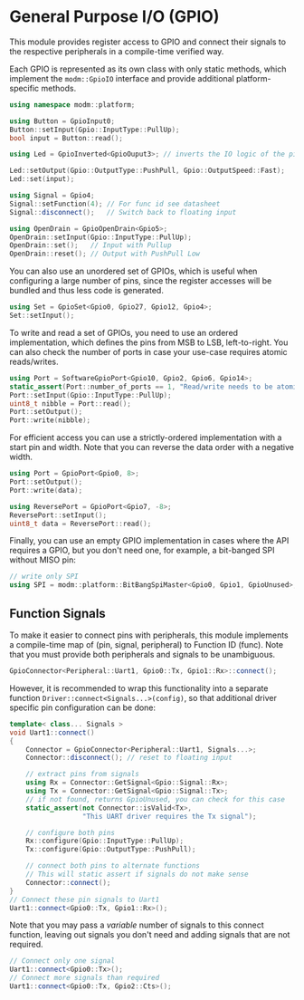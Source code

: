 # General Purpose I/O (GPIO)

This module provides register access to GPIO and connect their signals to the
respective peripherals in a compile-time verified way.

Each GPIO is represented as its own class with only static methods, which
implement the `modm::GpioIO` interface and provide additional platform-specific
methods.

```cpp
using namespace modm::platform;

using Button = GpioInput0;
Button::setInput(Gpio::InputType::PullUp);
bool input = Button::read();

using Led = GpioInverted<GpioOuput3>; // inverts the IO logic of the pin

Led::setOutput(Gpio::OutputType::PushPull, Gpio::OutputSpeed::Fast);
Led::set(input);

using Signal = Gpio4;
Signal::setFunction(4); // For func id see datasheet
Signal::disconnect();   // Switch back to floating input

using OpenDrain = GpioOpenDrain<Gpio5>;
OpenDrain::setInput(Gpio::InputType::PullUp);
OpenDrain::set();   // Input with Pullup
OpenDrain::reset(); // Output with PushPull Low
```

You can also use an unordered set of GPIOs, which is useful when configuring a
large number of pins, since the register accesses will be bundled and thus less
code is generated.

```cpp
using Set = GpioSet<Gpio0, Gpio27, Gpio12, Gpio4>;
Set::setInput();
```

To write and read a set of GPIOs, you need to use an ordered implementation,
which defines the pins from MSB to LSB, left-to-right. You can also check the
number of ports in case your use-case requires atomic reads/writes.

```cpp
using Port = SoftwareGpioPort<Gpio10, Gpio2, Gpio6, Gpio14>;
static_assert(Port::number_of_ports == 1, "Read/write needs to be atomic");
Port::setInput(Gpio::InputType::PullUp);
uint8_t nibble = Port::read();
Port::setOutput();
Port::write(nibble);
```

For efficient access you can use a strictly-ordered implementation with a start
pin and width. Note that you can reverse the data order with a negative width.

```cpp
using Port = GpioPort<Gpio0, 8>;
Port::setOutput();
Port::write(data);

using ReversePort = GpioPort<Gpio7, -8>;
ReversePort::setInput();
uint8_t data = ReversePort::read();
```

Finally, you can use an empty GPIO implementation in cases where the API
requires a GPIO, but you don't need one, for example, a bit-banged SPI without
MISO pin:

```cpp
// write only SPI
using SPI = modm::platform::BitBangSpiMaster<Gpio0, Gpio1, GpioUnused>;
```


## Function Signals

To make it easier to connect pins with peripherals, this module implements a
compile-time map of (pin, signal, peripheral) to Function ID (func).
Note that you must provide both peripherals and signals to be unambiguous.

```cpp
GpioConnector<Peripheral::Uart1, Gpio0::Tx, Gpio1::Rx>::connect();
```

However, it is recommended to wrap this functionality into a separate function
`Driver::connect<Signals...>(config)`, so that additional driver specific pin
configuration can be done:

```cpp
template< class... Signals >
void Uart1::connect()
{
	Connector = GpioConnector<Peripheral::Uart1, Signals...>;
	Connector::disconnect(); // reset to floating input

	// extract pins from signals
	using Rx = Connector::GetSignal<Gpio::Signal::Rx>;
	using Tx = Connector::GetSignal<Gpio::Signal::Tx>;
	// if not found, returns GpioUnused, you can check for this case
	static_assert(not Connector::isValid<Tx>,
	              "This UART driver requires the Tx signal");

	// configure both pins
	Rx::configure(Gpio::InputType::PullUp);
	Tx::configure(Gpio::OutputType::PushPull);

	// connect both pins to alternate functions
	// This will static assert if signals do not make sense
	Connector::connect();
}
// Connect these pin signals to Uart1
Uart1::connect<Gpio0::Tx, Gpio1::Rx>();
```

Note that you may pass a *variable* number of signals to this connect function,
leaving out signals you don't need and adding signals that are not required.

```cpp
// Connect only one signal
Uart1::connect<Gpio0::Tx>();
// Connect more signals than required
Uart1::connect<Gpio0::Tx, Gpio2::Cts>();
```
